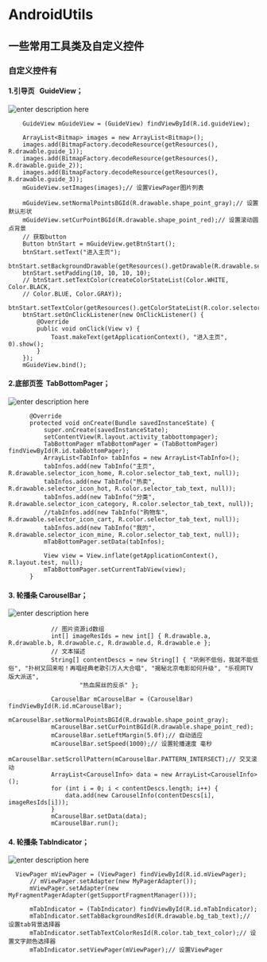 # AndroidUtils

## 一些常用工具类及自定义控件

### 自定义控件有
#### 1.引导页   GuideView；
![enter description here][1]

		GuideView mGuideView = (GuideView) findViewById(R.id.guideView);

		ArrayList<Bitmap> images = new ArrayList<Bitmap>();
		images.add(BitmapFactory.decodeResource(getResources(), R.drawable.guide_1));
		images.add(BitmapFactory.decodeResource(getResources(), R.drawable.guide_2));
		images.add(BitmapFactory.decodeResource(getResources(), R.drawable.guide_3));
		mGuideView.setImages(images);// 设置ViewPager图片列表

		mGuideView.setNormalPointsBGId(R.drawable.shape_point_gray);// 设置默认形状
		mGuideView.setCurPointBGId(R.drawable.shape_point_red);// 设置滚动圆点背景
		// 获取button
		Button btnStart = mGuideView.getBtnStart();
		btnStart.setText("进入主页");
		btnStart.setBackgroundDrawable(getResources().getDrawable(R.drawable.selector_guide_btn_bg));
		btnStart.setPadding(10, 10, 10, 10);
		// btnStart.setTextColor(createColorStateList(Color.WHITE, Color.BLACK,
		// Color.BLUE, Color.GRAY));
		btnStart.setTextColor(getResources().getColorStateList(R.color.selector_guide_txt_color));
		btnStart.setOnClickListener(new OnClickListener() {
			@Override
			public void onClick(View v) {
				Toast.makeText(getApplicationContext(), "进入主页", 0).show();
			}
		});
		mGuideView.bind();
#### 2.底部页签  TabBottomPager；
![enter description here][2]

          @Override
          protected void onCreate(Bundle savedInstanceState) {
              super.onCreate(savedInstanceState);
              setContentView(R.layout.activity_tabbottompager);
              TabBottomPager mTabBottomPager = (TabBottomPager) findViewById(R.id.tabBottomPager);
              ArrayList<TabInfo> tabInfos = new ArrayList<TabInfo>();
              tabInfos.add(new TabInfo("主页", R.drawable.selector_icon_home, R.color.selector_tab_text, null));
              tabInfos.add(new TabInfo("热卖", R.drawable.selector_icon_hot, R.color.selector_tab_text, null));
              tabInfos.add(new TabInfo("分类", R.drawable.selector_icon_category, R.color.selector_tab_text, null));
              //tabInfos.add(new TabInfo("购物车", R.drawable.selector_icon_cart, R.color.selector_tab_text, null));
              tabInfos.add(new TabInfo("我的", R.drawable.selector_icon_mine, R.color.selector_tab_text, null));
              mTabBottomPager.setData(tabInfos);

              View view = View.inflate(getApplicationContext(), R.layout.test, null);
              mTabBottomPager.setCurrentTabView(view);
          }   

#### 3. 轮播条  CarouselBar；
![enter description here][3]
                
                // 图片资源id数组
                int[] imageResIds = new int[] { R.drawable.a, R.drawable.b, R.drawable.c, R.drawable.d, R.drawable.e };
                // 文本描述
                String[] contentDescs = new String[] { "巩俐不低俗，我就不能低俗", "扑树又回来啦！再唱经典老歌引万人大合唱", "揭秘北京电影如何升级", "乐视网TV版大派送",
                        "热血屌丝的反杀" };

                CarouselBar mCarouselBar = (CarouselBar) findViewById(R.id.mCarouselBar);
                mCarouselBar.setNormalPointsBGId(R.drawable.shape_point_gray);
                mCarouselBar.setCurPointBGId(R.drawable.shape_point_red);
                mCarouselBar.setLeftMargin(5.0f);// 自动适应
                mCarouselBar.setSpeed(1000);// 设置轮播速度 毫秒
                mCarouselBar.setScrollPattern(mCarouselBar.PATTERN_INTERSECT);// 交叉滚动
                ArrayList<CarouselInfo> data = new ArrayList<CarouselInfo>();
                for (int i = 0; i < contentDescs.length; i++) {
                    data.add(new CarouselInfo(contentDescs[i], imageResIds[i]));
                }
                mCarouselBar.setData(data);
                mCarouselBar.run();

#### 4. 轮播条  TabIndicator；
![enter description here][4]

      ViewPager mViewPager = (ViewPager) findViewById(R.id.mViewPager);
          // mViewPager.setAdapter(new MyPagerAdapter());
          mViewPager.setAdapter(new MyFragmentPagerAdapter(getSupportFragmentManager()));

          mTabIndicator = (TabIndicator) findViewById(R.id.mTabIndicator);
          mTabIndicator.setTabBackgroundResId(R.drawable.bg_tab_text);// 设置tab背景选择器
          mTabIndicator.setTabTextColorResId(R.color.tab_text_color);// 设置文字颜色选择器
          mTabIndicator.setViewPager(mViewPager);// 设置ViewPager


  [1]: ./images/Screenshot_1476463793.png "Screenshot_1476463793.png"
  [2]: ./images/Screenshot_1476449972.png "Screenshot_1476449972.png"
  [3]: ./images/Screenshot_1476463203.png "Screenshot_1476463203.png"
  [4]: ./images/20161015185133.png "20161015185133.png"